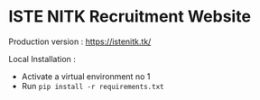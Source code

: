 # ISTE NITK Recruitment Website

Production version : https://istenitk.tk/

Local Installation : 
  - Activate a virtual environment no 1
  - Run `pip install -r requirements.txt`
